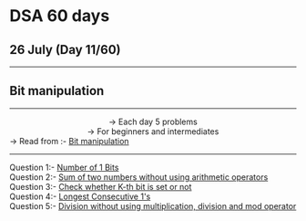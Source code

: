 # DSA 60 days 
## 26 July (Day 11/60)

<hr>

## Bit manipulation

<hr><center>
-> Each day 5 problems <br>
-> For beginners and intermediates<br></center>
-> Read from :- <a href="https://www.geeksforgeeks.org/all-about-bit-manipulation/">Bit manipulation</a>
<hr>

Question 1:- <a href=" " > Number of 1 Bits</a><br>
 Question 2:- <a href=" " >Sum of two numbers without using arithmetic operators </a><br>
Question 3:- <a href=" " >Check whether K-th bit is set or not </a><br>
Question 4:- <a href=" " > Longest Consecutive 1's</a><br>
Question 5:- <a href=" " > Division without using multiplication, division and mod operator</a>
